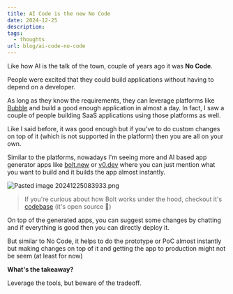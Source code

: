 ```yaml
---
title: AI Code is the new No Code
date: 2024-12-25
description: 
tags:
  - thoughts
url: blog/ai-code-no-code
---
```

Like how AI is the talk of the town, couple of years ago it was **No Code**. 

People were excited that they could build applications without having to depend on a developer.

As long as they know the requirements, they can leverage platforms like [Bubble](https://bubble.io/) and build a good enough application in almost a day. In fact, I saw a couple of people building SaaS applications using those platforms as well.

Like I said before, it was good enough but if you've to do custom changes on top of it (which is not supported in the platform) then you are all on your own.

Similar to the platforms, nowadays I'm seeing more and AI based app generator apps like [bolt.new](https://bolt.new) or [v0.dev](https://v0.dev) where you can just mention what you want to build and it builds the app almost instantly. 



![Pasted image 20241225083933.png](/images/Pasted-image-20241225083933.png)

> If you're curious about how Bolt works under the hood, checkout it's [codebase](https://github.com/stackblitz/bolt.new) (it's open source 🙌)


On top of the generated apps, you can suggest some changes by chatting and if everything is good then you can directly deploy it.

But similar to No Code, it helps to do the prototype or PoC almost instantly but making changes on top of it and getting the app to production might not be seem (at least for now)

**What's the takeaway?**

Leverage the tools, but beware of the tradeoff. 